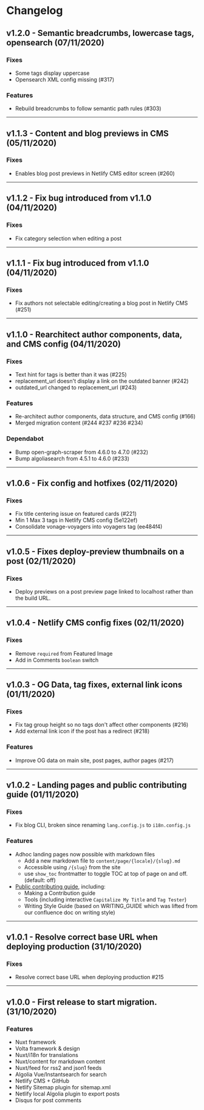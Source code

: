# Changelog

## v1.2.0 - Semantic breadcrumbs, lowercase tags, opensearch (07/11/2020)
### Fixes

- Some tags display uppercase
- Opensearch XML config missing (#317)

### Features

- Rebuild breadcrumbs to follow semantic path rules (#303)
---

## v1.1.3 - Content and blog previews in CMS (05/11/2020)
### Fixes
- Enables blog post previews in Netlify CMS editor screen (#260)
---

## v1.1.2 - Fix bug introduced from v1.1.0 (04/11/2020)
### Fixes
- Fix category selection when editing a post
---

## v1.1.1 - Fix bug introduced from v1.1.0 (04/11/2020)
### Fixes

- Fix authors not selectable editing/creating a blog post in Netlify CMS (#251)
---

## v1.1.0 - Rearchitect author components, data, and CMS config (04/11/2020)
### Fixes
- Text hint for tags is better than it was (#225)
- replacement_url doesn't display a link on the outdated banner (#242)
- outdated_url changed to replacement_url (#243)

### Features
- Re-architect author components, data structure, and CMS config (#166)
- Merged migration content (#244 #237 #236 #234)

### Dependabot
- Bump open-graph-scraper from 4.6.0 to 4.7.0 (#232) 
- Bump algoliasearch from 4.5.1 to 4.6.0 (#233)
---

## v1.0.6 - Fix config and hotfixes (02/11/2020)
### Fixes

- Fix title centering issue on featured cards (#221)
- Min 1 Max 3 tags in Netlify CMS config (5e122ef)
- Consolidate vonage-voyagers into voyagers tag (ee484f4)
---

## v1.0.5 - Fixes deploy-preview thumbnails on a post (02/11/2020)
### Fixes

- Deploy previews on a post preview page linked to localhost rather than the build URL.
---

## v1.0.4 - Netlify CMS config fixes (02/11/2020)
### Fixes

- Remove `required` from Featured Image
- Add in Comments `boolean` switch
---

## v1.0.3 - OG Data, tag fixes, external link icons (01/11/2020)
### Fixes

- Fix tag group height so no tags don't affect other components (#216)
- Add external link icon if the post has a redirect (#218)

### Features

- Improve OG data on main site, post pages, author pages (#217)
---

## v1.0.2 - Landing pages and public contributing guide (01/11/2020)
### Fixes

- Fix blog CLI, broken since renaming `lang.config.js` to `i18n.config.js`

### Features

- Adhoc landing pages now possible with markdown files
  - Add a new markdown file to `content/page/{locale}/{slug}.md`
  - Accessible using `/{slug}` from the site
  - use `show_toc` frontmatter to toggle TOC at top of page on and off. (default: off)
- [Public contributing guide](https://vonage-deved-platform.netlify.app/contributing), including:
  - Making a Contribution guide
  - Tools (including interactive `Capitalize My Title` and `Tag Tester`)
  - Writing Style Guide (based on WRITING_GUIDE which was lifted from our confluence doc on writing style)
---

## v1.0.1 - Resolve correct base URL when deploying production (31/10/2020)
### Fixes

- Resolve correct base URL when deploying production #215 
---

## v1.0.0 - First release to start migration. (31/10/2020)
### Features

- Nuxt framework
- Volta framework & design
- Nuxt/i18n for translations
- Nuxt/content for markdown content
- Nuxt/feed for rss2 and json1 feeds
- Algolia Vue/Instantsearch for search
- Netlify CMS + GitHub
- Netlify Sitemap plugin for sitemap.xml
- Netlify local Algolia plugin to export posts
- Disqus for post comments